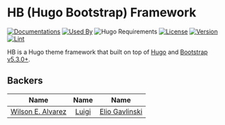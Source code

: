 # HB (Hugo Bootstrap) Framework 

[![Documentations](https://img.shields.io/badge/docs-references-blue?logo=hugo&style=flat-square)](https://hb.hugomods.com)
[![Used By](https://flat.badgen.net/github/dependents-repo/hbstack/hb)](https://github.com/hbstack/hb/network/dependents)
![Hugo Requirements](https://img.shields.io/badge/dynamic/json?color=important&label=requirements&query=requirements&logo=hugo&style=flat-square&url=https://api.razonyang.com/v1/hugo/modules/github.com/hbstack/hb)
[![License](https://img.shields.io/github/license/hbstack/hb?style=flat-square)](https://github.com/hbstack/hb/blob/main/LICENSE)
[![Version](https://img.shields.io/badge/dynamic/json?color=blue&label=version&query=name&url=https://api.razonyang.com/v1/github/tag/hbstack/hb&style=flat-square)](https://github.com/hbstack/hb/tags)
[![Lint](https://github.com/hbstack/hb/actions/workflows/lint.yml/badge.svg?style=flat-square)](https://github.com/hbstack/hb/actions/workflows/lint.yml)

HB is a Hugo theme framework that built on top of [Hugo](https://gohugo.io) and [Bootstrap v5.3.0+](https://getbootstrap.com).

## Backers

| Name | Name | Name |
| :--: | :--: | :--: |
| [Wilson E. Alvarez](https://github.com/Rubonne) | [Luigi](https://github.com/luigi8bits) | [Elio Gavlinski](https://github.com/gavlinski) |
